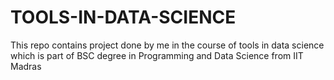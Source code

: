 # TOOLS-IN-DATA-SCIENCE
This repo contains project done by me in the course of tools in data science which is part of BSC degree in Programming and Data Science from IIT Madras
